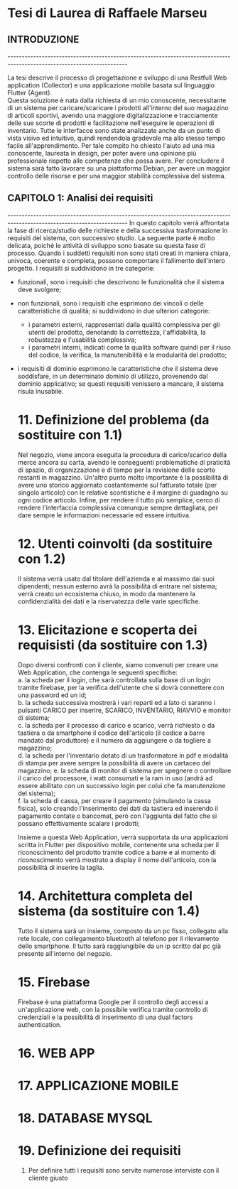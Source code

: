 <h1> Tesi di Laurea di Raffaele Marseu</h1>

<h2> INTRODUZIONE </h2>
------------------------------------------------------------------------------------------------------------------------

La tesi descrive il processo di progettazione e sviluppo di una Restfull Web application (Collector) e una applicazione mobile basata sul linguaggio Flutter (Agent).  
Questa soluzione è nata dalla richiesta di un mio conoscente, necessitante di un sistema per caricare/scaricare i prodotti all'interno del suo magazzino di articoli sportivi, avendo una maggiore digitalizzazione e tracciamente delle sue scorte di prodotti e facilitazione nell'eseguire le operazioni di inventario. Tutte le interfacce sono state analizzate anche da un punto di vista visivo ed intuitivo, quindi rendendola gradevole ma allo stesso tempo facile all'apprendimento. Per tale compito ho chiesto l'aiuto ad una mia conoscente, laureata in design, per poter avere una opinione più professionale rispetto alle competenze che possa avere. Per concludere il sistema sarà fatto lavorare su una piattaforma Debian, per avere un maggior controllo delle risorse e per una maggior stabilità complessiva del sistema.

<h2> CAPITOLO 1: Analisi dei requisiti </h2>
------------------------------------------------------------------------------------------------------------------------
In questo capitolo verrà affrontata la fase di ricerca/studio delle richieste e della successiva trasformazione in requisiti del sistema, con successivo studio.  
La seguente parte è molto delicata, poiché le attività di sviluppo sono basate su questa fase di processo.
Quando i suddetti requisiti non sono stati creati in maniera chiara, univoca, coerente e completa, possono comportare il fallimento dell'intero progetto.
I requisiti si suddividono in tre categorie:  

- funzionali, sono i requisiti che descrivono le funzionalità che il sistema deve svolgere;
- non funzionali, sono i requisiti che esprimono dei vincoli o delle caratteristiche di qualità; si suddividono in due ulteriori categorie:
    - i parametri esterni, rappresentati dalla qualità complessiva per gli utenti del prodotto, denotando la correttezza, l'affidabilità, la robustezza e l'usabilità complessiva;
    - i parametri interni, indicati come la qualità software quindi per il riuso del codice, la verifica, la manutenibilità e la modularità del prodotto;
- i requisiti di dominio esprimono le caratteristiche che il sistema deve soddisfare, in un determinato dominio di utilizzo, provenendo dal dominio applicativo; se questi requisiti venissero a mancare, il sistema risula inusabile.

    # 11. Definizione del problema (da sostituire con 1.1)  

    Nel negozio, viene ancora eseguita la procedura di carico/scarico della merce ancora su carta, avendo le conseguenti problematiche di praticità di spazio, di organizzazione e di tempo per la revisione delle scorte restanti in magazzino. Un'altro punto molto importante è la possibilità di avere uno storico aggiornato costantemente sul fatturato totale (per singolo articolo) con le relative scontistiche e il margine di guadagno su ogni codice articolo. Infine, per rendere il tutto più semplice, cerco di rendere l'interfaccia complessiva comunque sempre dettagliata, per dare sempre le informazioni necessarie ed essere intuitiva.

    # 12. Utenti coinvolti (da sostituire con 1.2)  

    Il sistema verrà usato dal titolare dell'azienda e al massimo dai suoi dipendenti; nessun esterno avrà la possibilità di entrare nel sistema; verrà creato un ecosistema chiuso, in modo da mantenere la confidenzialità dei dati e la riservatezza delle varie specifiche.

    # 13. Elicitazione e scoperta dei requisisti (da sostituire con 1.3)  

    Dopo diversi confronti con il cliente, siamo convenuti per creare una Web Application, che contenga le seguenti specifiche:  
    a. la scheda per il login, che sarà controllata sulla base di un login tramite firebase, per la verifica dell'utente che si dovrà connettere con una password ed un id;  
    b. la scheda successiva mostrerà i vari reparti ed a lato ci saranno i pulsanti CARICO per inserire, SCARICO, INVENTARIO, RIAVVIO e monitor di sistema;   
    c. la scheda per il processo di carico e scarico, verrà richiesto o da tastiera o da smartphone il codice dell'articolo (il codice a barre mandato dal produttore) e il numero da aggiungere o da togliere a magazzino;  
    d. la scheda per l'inventario dotato di un trasformatore in pdf e modalità di stampa per avere sempre la possibilità di avere un cartaceo del magazzino;
    e. la scheda di monitor di sistema per spegnere o controllare il carico del processore, i watt consumati e la ram in uso (andrà ad essere abilitato con un successivo login per colui che fa manutenzione del sistema);  
    f. la scheda di cassa, per creare il pagamento (simulando la cassa fisica), solo creando l'inserimento dei dati da tastiera ed inserendo il pagamento contate o bancomat, però con l'aggiunta del fatto che si possano effettivamente scalare i prodotti;  
    
    Insieme a questa Web Application, verrà supportata da una applicazioni scritta in Flutter per dispositivo mobile, contenente una scheda per il riconoscimento del prodotto tramite codice a barre e al momento di riconoscimento verrà mostrato a display il nome dell'articolo, con la possibilità di inserire la taglia.

    # 14. Architettura completa del sistema  (da sostituire con 1.4)

    Tutto il sistema sarà un insieme, composto da un pc fisso, collegato alla rete locale, con collegamento bluetooth al telefono per il rilevamento dello smartphone. Il tutto sarà raggiungibile da un ip scritto dal pc già presente all'interno del negozio. 

    # 15. Firebase

    Firebase è una piattaforma Google per il controllo degli accessi a un'applicazione web, con la possibile verifica tramite controllo di credenziali e la possibilità di inserimento di una dual factors authentication. 

    # 16. WEB APP

    # 17. APPLICAZIONE MOBILE

    # 18. DATABASE MYSQL

    # 19. Definizione dei requisiti

    1. Per definire tutti i requisiti sono servite numerose interviste con il cliente giusto
        